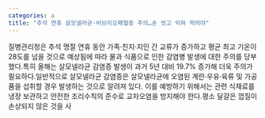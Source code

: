 ```yaml
---
categories: a
title: "추석 연휴 살모넬라균·비브리오패혈증 주의…손 씻고 익혀 먹어야"
---
```

질병관리청은 추석 명절 연휴 동안 가족·친지·지인 간 교류가 증가하고 평균 최고 기온이 28도를 넘을 것으로 예상됨에 따라 물과 식품으로 인한 감염병 발생에 대한 주의를 당부했다.특히 올해는 살모넬라균 감염증 발생이 과거 5년 대비 19.7% 증가해 더욱 주의가 필요하다.일반적으로 살모넬라균 감염증은 살모넬라균에 오염된 계란·우유·육류 및 가공품을 섭취할 경우 발생하는 것으로 알려져 있다. 이를 예방하기 위해서는 관련 식재료를 냉장 보관하고 안전한 조리수칙의 준수로 교차오염을 방지해야 한다.평소 달걀은 껍질이 손상되지 않은 것을 사